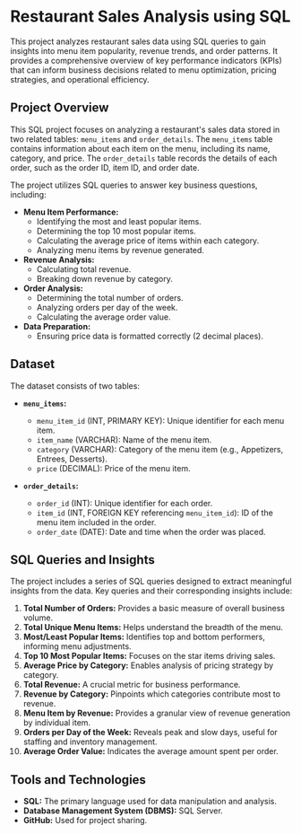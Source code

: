 # Restaurant Sales Analysis using SQL

This project analyzes restaurant sales data using SQL queries to gain insights into menu item popularity, revenue trends, and order patterns.  It provides a comprehensive overview of key performance indicators (KPIs) that can inform business decisions related to menu optimization, pricing strategies, and operational efficiency.

## Project Overview

This SQL project focuses on analyzing a restaurant's sales data stored in two related tables: `menu_items` and `order_details`. The `menu_items` table contains information about each item on the menu, including its name, category, and price. The `order_details` table records the details of each order, such as the order ID, item ID, and order date.

The project utilizes SQL queries to answer key business questions, including:

* **Menu Item Performance:**
    * Identifying the most and least popular items.
    * Determining the top 10 most popular items.
    * Calculating the average price of items within each category.
    * Analyzing menu items by revenue generated.
* **Revenue Analysis:**
    * Calculating total revenue.
    * Breaking down revenue by category.
* **Order Analysis:**
    * Determining the total number of orders.
    * Analyzing orders per day of the week.
    * Calculating the average order value.
* **Data Preparation:**
    * Ensuring price data is formatted correctly (2 decimal places).

## Dataset

The dataset consists of two tables:

* **`menu_items`:**
    * `menu_item_id` (INT, PRIMARY KEY): Unique identifier for each menu item.
    * `item_name` (VARCHAR): Name of the menu item.
    * `category` (VARCHAR): Category of the menu item (e.g., Appetizers, Entrees, Desserts).
    * `price` (DECIMAL): Price of the menu item.

* **`order_details`:**
    * `order_id` (INT): Unique identifier for each order.
    * `item_id` (INT, FOREIGN KEY referencing `menu_item_id`): ID of the menu item included in the order.
    * `order_date` (DATE): Date and time when the order was placed.

## SQL Queries and Insights

The project includes a series of SQL queries designed to extract meaningful insights from the data.  Key queries and their corresponding insights include:

1. **Total Number of Orders:** Provides a basic measure of overall business volume.
2. **Total Unique Menu Items:** Helps understand the breadth of the menu.
3. **Most/Least Popular Items:** Identifies top and bottom performers, informing menu adjustments.
4. **Top 10 Most Popular Items:**  Focuses on the star items driving sales.
5. **Average Price by Category:** Enables analysis of pricing strategy by category.
6. **Total Revenue:** A crucial metric for business performance.
7. **Revenue by Category:**  Pinpoints which categories contribute most to revenue.
8. **Menu Item by Revenue:**  Provides a granular view of revenue generation by individual item.
9. **Orders per Day of the Week:**  Reveals peak and slow days, useful for staffing and inventory management.
10. **Average Order Value:**  Indicates the average amount spent per order.

## Tools and Technologies

* **SQL:**  The primary language used for data manipulation and analysis.
* **Database Management System (DBMS):**  SQL Server.
* **GitHub:** Used for project sharing.
